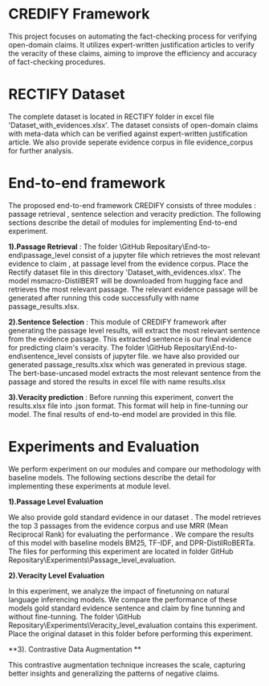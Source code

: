 # CREDIFY Framework
This project focuses on automating the fact-checking process for verifying open-domain claims. It utilizes expert-written justification articles to verify the veracity of these claims, aiming to improve the efficiency and accuracy of fact-checking procedures.

# RECTIFY Dataset
The complete  dataset is located in RECTIFY folder in excel file 'Dataset_with_evidences.xlsx'. The dataset consists of open-domain claims with meta-data which can be verified against expert-written justification article. We also provide seperate evidence corpus in file evidence_corpus for further analysis. 



# End-to-end framework
The proposed end-to-end framework CREDIFY consists of three modules : passage retrieval , sentence selection and veracity prediction. The following sections describe the detail of modules for implementing End-to-end experiment. 


**1).Passage Retrieval** : The folder \GitHub Repositary\End-to-end\passage_level  consist of a jupyter file which retrieves the most relevant evidence to claim , at passage level from the evidence corpus. Place the Rectify dataset file in this directory  'Dataset_with_evidences.xlsx'. The model msmacro-DistilBERT will be downloaded from hugging face and retrieves the most relevant passage. The relevant evidence passage will be generated after running this code successfully with name passage_results.xlsx. 

**2).Sentence Selection** : This module of CREDIFY framework after generating the passage level results, will extract the most relevant sentence from the evidence passage. This extracted sentence is our final evidence for predicting claim's veracity. The folder \GitHub Repositary\End-to-end\sentence_level consists of jupyter file. we have also provided our generated passage_results.xlsx which was generated in previous stage. The bert-base-uncased model extracts the most relevant sentence from the passage and stored the results in excel file with name results.xlsx

 **3).Veracity prediction** : Before running this experiment, convert the results.xlsx file into .json format. This format will help in fine-tunning our model. The final results of end-to-end model are provided in this file. 


# Experiments and Evaluation 

We perform experiment on our  modules and compare our methodology with baseline models. The following sections describe the detail for implementing these experiments at module level.

**1).Passage Level Evaluation** 

We also provide gold standard evidence in our dataset . The model retrieves  the top 3 passages from the evidence corpus and use MRR (Mean Reciprocal Rank) for evaluating the performance . We compare the results of this model with baseline models BM25, TF-IDF, and DPR-DistilRoBERTa. The files for performing this experiment are located in folder GitHub Repositary\Experiments\Passage_level_evaluation. 

**2).Veracity Level Evaluation**

In this experiment, we analyze the impact of finetunning on natural language inferencing models. We compare the performance  of these models gold standard evidence sentence  and claim   by fine tunning  and without fine-tunning. The folder  \GitHub Repositary\Experiments\Veracity_level_evaluation contains this experiment. Place the original dataset in this folder before performing this experiment.  


**3). Contrastive Data Augmentation **

This contrastive augmentation technique increases the scale, capturing better insights and generalizing the patterns of negative claims. 



















